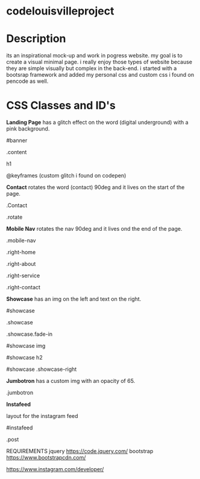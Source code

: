 # codelouisvilleproject

# Description
its an inspirational mock-up and work in pogress website. my goal is to create a visual minimal page. i really enjoy those types of website because they are simple visually but complex in the back-end. i started with a bootsrap framework and added my personal css and custom css i found on pencode as well.

# CSS Classes and ID's 
**Landing Page**
has a glitch effect on the word (digital underground) with a pink background.

#banner

.content

h1

@keyframes (custom glitch i found on codepen)

**Contact**
rotates the word (contact) 90deg and it lives on the start of the page.

.Contact 

.rotate 


**Mobile Nav** 
rotates the nav 90deg and it lives ond the end of the page.

.mobile-nav

.right-home

.right-about

.right-service

.right-contact

**Showcase**
has an img on the left and text on the right.

#showcase

.showcase 

.showcase.fade-in

#showcase img

#showcase h2

#showcase .showcase-right

**Jumbotron**
has a custom img with an opacity of 65.

.jumbotron


**Instafeed**

layout for the instagram feed

#instafeed

.post


REQUIREMENTS
jquery
https://code.jquery.com/
bootstrap
https://www.bootstrapcdn.com/

https://www.instagram.com/developer/
  
 



